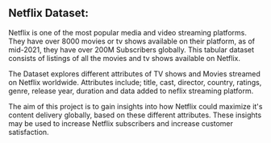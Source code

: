 ## Netflix Dataset: 
Netflix is one of the most popular media and video streaming platforms. They have over 8000 movies or tv shows available on their platform, as of mid-2021, they have over 200M Subscribers globally. This tabular dataset consists of listings of all the movies and tv shows available on Netflix.

The Dataset explores different attributes of TV shows and Movies streamed on Netflix worldwide. Attributes include; title, cast, director, country, ratings, genre, release year, duration and data added to neflix streaming platform.

The aim of this project is to gain insights into how Netflix could maximize it's content delivery globally, based on these different attributes. These insights may be used to increase Netflix subscribers and increase customer satisfaction.
